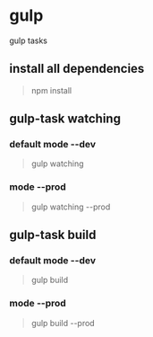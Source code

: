 # gulp
gulp tasks

## install all dependencies
> npm install

## gulp-task watching 
### default mode --dev 
> gulp watching
### mode --prod 
> gulp watching --prod

## gulp-task build 
### default mode --dev 
> gulp build
 ### mode --prod
> gulp build --prod

